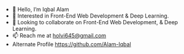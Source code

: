 - 👋 Hello, I’m Iqbal Alam
- 👀 Interested in Front-End Web Development & Deep Learning.
- 💞️ Looking to collaborate on Front-End Web Development, & Deep Learning.
- 📫 Reach me at holvi645@gmail.com
- Alternate Profile https://github.com/Alam-Iqbal
<!---
IqbalAlamJmi/IqbalAlamJmi is a ✨ special ✨ repository because its `README.md` (this file) appears on your GitHub profile.
You can click the Preview link to take a look at your changes.
--->
